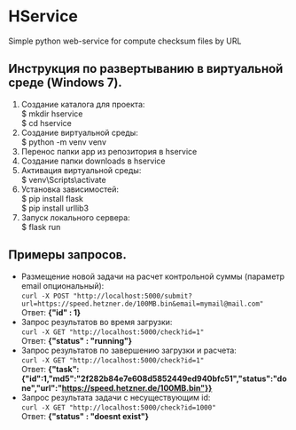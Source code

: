 # HService
Simple python web-service for compute checksum files by URL

## Инструкция по развертыванию в виртуальной среде (Windows 7).
1) Создание каталога для проекта:  
	$ mkdir hservice  
	$ cd hservice  
2) Создание виртуальной среды:  
	$ python -m venv venv  
3) Перенос папки app из репозитория в hservice  
4) Создание папки downloads в hservice  
5) Активация виртуальной среды:  
	$ venv\Scripts\activate  
6) Установка зависимостей:  
	$ pip install flask  
	$ pip install urllib3  
7) Запуск локального сервера:  
	$ flask run  
## Примеры запросов.
* Размещение новой задачи на расчет контрольной суммы (параметр email опциональный):  
`curl -X POST "http://localhost:5000/submit?url=https://speed.hetzner.de/100MB.bin&email=mymail@mail.com"`  
Ответ: **{"id" : 1}**  
* Запрос результатов во время загрузки:  
`curl -X GET "http://localhost:5000/check?id=1"`  
Ответ: **{"status" : "running"}**  
* Запрос результатов по завершению загрузки и расчета:  
`curl -X GET "http://localhost:5000/check?id=1"`  
Ответ: **{"task":{"id":1,"md5":"2f282b84e7e608d5852449ed940bfc51","status":"done","url":"https://speed.hetzner.de/100MB.bin"}}**  
* Запрос результата задачи с несуществующим id:  
`curl -X GET "http://localhost:5000/check?id=1000"`  
Ответ: **{"status" : "doesnt exist"}**